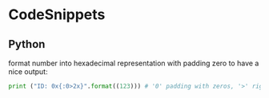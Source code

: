 # CodeSnippets
## Python
format number into hexadecimal representation with padding zero to have a nice output:
```python
print ("ID: 0x{:0>2x}".format((123))) # '0' padding with zeros, '>' right align, 'x' hexadecimal
```
